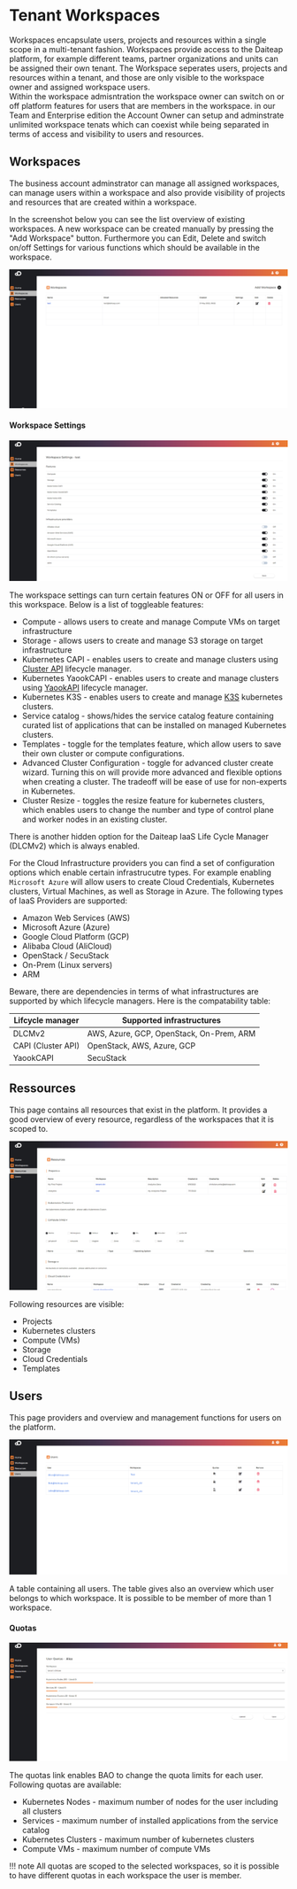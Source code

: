 # Tenant Workspaces

Workspaces encapsulate users, projects and resources within a single scope in a multi-tenant fashion. Workspaces provide access to the Daiteap platform, for example different teams, partner organizations and units can be assigned their own tenant. The Workspace seperates users, projects and resources within a tenant, and those are only visible to the workspace owner and assigned workspace users. 
<br>
Within the workspace admisntration the workspace owner can switch on or off platform features for users that are members in the workspace. in our Team and Enterprise edition the Account Owner can setup and adminstrate unlimited workspace tenats which can coexist while being separated in terms of access and visibility to users and resources. 

## Workspaces

The business account adminstrator can manage all assigned workspaces, can manage users within a workspace and also provide visibility of projects and resources that are created within a workspace.

In the screenshot below you can see the list overview of existing workspaces. A new workspace can be created manually by pressing the "Add Workspace" button. Furthermore you can Edit, Delete and switch on/off Settings for various functions which should be available in the workspace.

![Screenshot](img/bao_workspaces.png)

#### Workspace Settings

![Screenshot](img/bao_workspace_settings.png)

The workspace settings can turn certain features ON or OFF for all users in this workspace. Below is a list of toggleable features:

- Compute - allows users to create and manage Compute VMs on target infrastructure
- Storage - allows users to create and manage S3 storage on target infrastructure
- Kubernetes CAPI - enables users to create and manage clusters using <a href="https://cluster-api.sigs.k8s.io/" target="_blank">Cluster API</a> lifecycle manager.
- Kubernetes YaookCAPI - enables users to create and manage clusters using <a href="https://yaook.cloud/" target="_blank">YaookAPI</a> lifecycle manager.
- Kubernetes K3S - enables users to create and manage <a href="https://k3s.io/" target="_blank">K3S</a> kubernetes clusters.
- Service catalog - shows/hides the service catalog feature containing curated list of applications that can be installed on managed Kubernetes clusters.
- Templates - toggle for the templates feature, which allow users to save their own cluster or compute configurations.
- Advanced Cluster Configuration - toggle for advanced cluster create wizard. Turning this on will provide more advanced and flexible options when creating a cluster. The tradeoff will be ease of use for non-experts in Kubernetes.
- Cluster Resize - toggles the resize feature for kubernetes clusters, which enables users to change the number and type of control plane and worker nodes in an existing cluster.

There is another hidden option for the Daiteap IaaS Life Cycle Manager (DLCMv2) which is always enabled.

For the Cloud Infrastructure providers you can find a set of configuration options which enable certain infrastrucutre types.
For example enabling `Microsoft Azure` will allow users to create Cloud Credentials, Kubernetes clusters, Virtual Machines, as well as Storage in Azure. 
The following types of IaaS Providers are supported:


- Amazon Web Services (AWS)
- Microsoft Azure (Azure)
- Google Cloud Platform (GCP)
- Alibaba Cloud (AliCloud)
- OpenStack / SecuStack
- On-Prem (Linux servers)
- ARM

Beware, there are dependencies in terms of what infrastructures are supported by which lifecycle managers. Here is the compatability table:

Lifcycle manager | Supported infrastructures |
---------------- | ------------------------- |
DLCMv2 | AWS, Azure, GCP, OpenStack, On-Prem, ARM  |
CAPI (Cluster API) | OpenStack, AWS, Azure, GCP |
YaookCAPI | SecuStack |


## Ressources

This page contains all resources that exist in the platform. It provides a good overview of every resource, regardless of the workspaces that it is scoped to. 

![Screenshot](img/bao_resources.png)

Following resources are visible:
- Projects
- Kubernetes clusters
- Compute (VMs)
- Storage
- Cloud Credentials
- Templates

## Users

This page providers and overview and management functions for users on the platform.

![Screenshot](img/bao_users.png)

A table containing all users. The table gives also an overview which user belongs to which workspace. It is possible to be member of more than 1 workspace.

#### Quotas

![Screenshot](img/quotas.png)

The quotas link enables BAO to change the quota limits for each user. Following quotas are available:
- Kubernetes Nodes - maximum number of nodes for the user including all clusters
- Services - maximum number of installed applications from the service catalog
- Kubernetes Clusters - maximum number of kubernetes clusters
- Compute VMs - maximum number of compute VMs

!!! note
    All quotas are scoped to the selected workspaces, so it is possible to have different quotas in each workspace the user is member.

